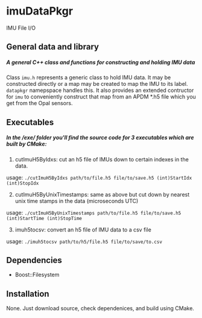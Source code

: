 # imuDataPkgr
IMU File I/O

## General data and library
##### A general C++ class and functions for constructing and holding IMU data
Class ```imu.h``` represents a generic class to hold IMU data. It may be constructed directly or a map may be created to map the IMU to its label. ```datapkgr``` namepspace handles this. It also provides an extended contructor for ```imu``` to conveniently construct that map from an APDM \*.h5 file which you get from the Opal sensors.


## Executables
##### In the /exe/ folder you'll find the source code for 3 executables which are built by CMake:
1) cutImuH5ByIdxs: cut an h5 file of IMUs down to certain indexes in the data. 

usage: ``` ./cutImuH5ByIdxs path/to/file.h5 file/to/save.h5 (int)StartIdx (int)StopIdx ```

2) cutImuH5ByUnixTimestamps: same as above but cut down by nearest unix time stamps in the data (microseconds UTC)

usage: ``` ./cutImuH5ByUnixTimestamps path/to/file.h5 file/to/save.h5 (int)StartTime (int)StopTime ```

3) imuh5tocsv: convert an h5 file of IMU data to a csv file

usage: ```./imuh5tocsv path/to/h5/file.h5 file/to/save/to.csv```

## Dependencies
- Boost::Filesystem

## Installation
None. Just download source, check dependenices, and build using CMake.
